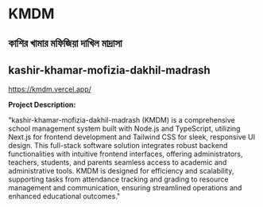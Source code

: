 # KMDM

## কাশির খামার মফিজিয়া দাখিল মাদ্রাসা

## kashir-khamar-mofizia-dakhil-madrash

https://kmdm.vercel.app/

**Project Description:**

"kashir-khamar-mofizia-dakhil-madrash (KMDM) is a comprehensive school management system built with Node.js and TypeScript, utilizing Next.js for frontend development and Tailwind CSS for sleek, responsive UI design. This full-stack software solution integrates robust backend functionalities with intuitive frontend interfaces, offering administrators, teachers, students, and parents seamless access to academic and administrative tools. KMDM is designed for efficiency and scalability, supporting tasks from attendance tracking and grading to resource management and communication, ensuring streamlined operations and enhanced educational outcomes."
